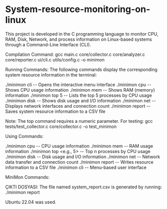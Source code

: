 # System-resource-monitoring-on-linux
This project is developed in the C programming language to monitor CPU, RAM, Disk, Network, and process information on Linux-based systems through a Command-Line Interface (CLI).

Compilation Command: gcc main.c core/collector.c core/analyzer.c core/reporter.c ui/cli.c utils/config.c -o minimon

Running Commands: The following commands display the corresponding system resource information in the terminal:

./minimon cli -- Opens the interactive menu interface ./minimon cpu -- Shows CPU usage information ./minimon mem -- Shows RAM (memory) information ./minimon top 5 -- Lists the top 5 processes by CPU usage ./minimon disk -- Shows disk usage and I/O information ./minimon net -- Displays network interfaces and connection count ./minimon report -- Saves system resource information to a CSV file

Note: The top command requires a numeric parameter. For testing: gcc tests/test_collector.c core/collector.c -o test_minimon

Using Commands:

./minimon cpu -- CPU usage information ./minimon mem -- RAM usage information ./minimon top <e.g., 5> -- Top n processes by CPU usage ./minimon disk -- Disk usage and I/O information ./minimon net -- Network data transfer and connection count ./minimon report -- Writes resource information to a CSV file ./minimon cli -- Menu-based user interface

MiniMon Commands:

ÇIKTI DOSYASI: The file named system_report.csv is generated by running: ./minimon report

Ubuntu 22.04 was used.

